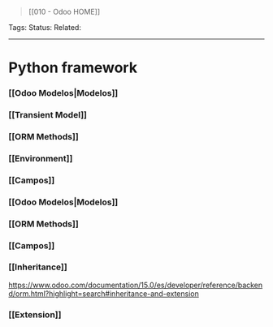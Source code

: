 > [[010 - Odoo HOME]]

Tags: 
Status: 
Related: 

___

# Python framework

### [[Odoo Modelos|Modelos]]

### [[Transient Model]]
### [[ORM Methods]]
### [[Environment]]
### [[Campos]]
### [[Odoo Modelos|Modelos]]
### [[ORM Methods]]
### [[Campos]]

### [[Inheritance]]
https://www.odoo.com/documentation/15.0/es/developer/reference/backend/orm.html?highlight=search#inheritance-and-extension
### [[Extension]]